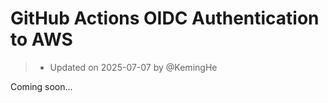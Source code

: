# GitHub Actions OIDC Authentication to AWS

> - Updated on 2025-07-07 by @KemingHe

Coming soon...
